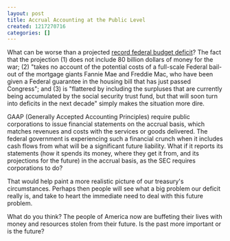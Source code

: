 ```yaml
---
layout: post
title: Accrual Accounting at the Public Level
created: 1217270716
categories: []
---
```

What can be worse than a projected <a href="http://news.bbc.co.uk/2/hi/business/7529372.stm" rel="external">record federal budget deficit</a>? The fact that the projection (1) does not include 80 billion dollars of money for the war; (2) "takes no account of the potential costs of a full-scale Federal bail-out of the mortgage giants Fannie Mae and Freddie Mac, who have been given a Federal guarantee in the housing bill that has just passed Congress"; and (3) is "flattered by including the surpluses that are currently being accumulated by the social security trust fund, but that will soon turn into deficits in the next decade" simply makes the situation more dire.

GAAP (Generally Accepted Accounting Principles) require public corporations to issue financial statements on the accrual basis, which matches revenues and costs with the services or goods delivered. The federal government is experiencing such a financial crunch when it includes cash flows from what will be a significant future liability. What if it reports its statements (how it spends its money, where they get it from, and its projections for the future) in the accrual basis, as the SEC requires corporations to do?

That would help paint a more realistic picture of our treasury's circumstances. Perhaps then people will see what a big problem our deficit really is, and take to heart the immediate need to deal with this future problem.

What do you think? The people of America now are buffeting their lives with money and resources stolen from their future. Is the past more important or is the future?

